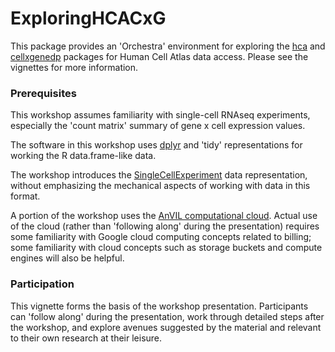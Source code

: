 # ExploringHCACxG

This package provides an 'Orchestra' environment for exploring the
[hca][] and [cellxgenedp][] packages for Human Cell Atlas data
access. Please see the vignettes for more information.

### Prerequisites

This workshop assumes familiarity with single-cell RNAseq experiments,
especially the 'count matrix' summary of gene x cell expression
values.

The software in this workshop uses [dplyr][] and 'tidy'
representations for working the R data.frame-like data.

The workshop introduces the [SingleCellExperiment][] data
representation, without emphasizing the mechanical aspects of working
with data in this format.

A portion of the workshop uses the [AnVIL computational
cloud][]. Actual use of the cloud (rather than 'following along'
during the presentation) requires some familiarity with Google cloud
computing concepts related to billing; some familiarity with cloud
concepts such as storage buckets and compute engines will also be
helpful.

### Participation

This vignette forms the basis of the workshop
presentation. Participants can 'follow along' during the presentation,
work through detailed steps after the workshop, and explore avenues
suggested by the material and relevant to their own research at their
leisure.

[hca]: https://bioconductor.org/packages/hca
[cellxgenedp]: https://bioconductor.org/packages/cellxgenedp
[dplyr]: https://cran.r-project.org/package=dplyr
[SingleCellExperiment]: https://bioconductor.org/packages/SingleCellExperiment
[AnVIL computational cloud]: https://anvilproject.org
